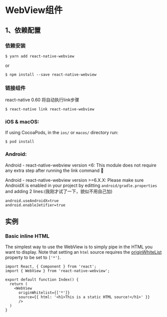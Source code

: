 # WebView组件

## 1、依赖配置

### 依赖安装

```
$ yarn add react-native-webview
```

or

```
$ npm install --save react-native-webview
```

### 链接组件

 react-native 0.60 将自动执行link步骤

```
$ react-native link react-native-webview
```

### iOS & macOS:

If using CocoaPods, in the `ios/` or `macos/` directory run:

```
$ pod install
```

### Android:

Android - react-native-webview version <6: This module does not require any extra step after running the link command 🎉

Android - react-native-webview version >=6.X.X: Please make sure AndroidX is enabled in your project by editting `android/gradle.properties` and adding 2 lines:(我刚才试了一下，貌似不用自己加)

```
android.useAndroidX=true
android.enableJetifier=true
```

## 实例

### Basic inline HTML

The simplest way to use the WebView is to simply pipe in the HTML you want to display. Note that setting an `html` source requires the [originWhiteList](https://github.com/react-native-webview/react-native-webview/blob/master/docs/Reference.md#originWhiteList) property to be set to `['*']`.

```react
import React, { Component } from 'react';
import { WebView } from 'react-native-webview';

export default function Index() {
  return (
    <WebView
      originWhitelist={['*']}
      source={{ html: '<h1>This is a static HTML source!</h1>' }}
      />
  )
}
```


